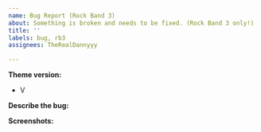 ```yaml
---
name: Bug Report (Rock Band 3)
about: Something is broken and needs to be fixed. (Rock Band 3 only!)
title: ''
labels: bug, rb3
assignees: TheRealDannyyy

---
```


**Theme version:**
 - V

**Describe the bug:**


**Screenshots:**
